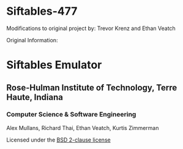 Siftables-477
=============
Modifications to original project by: Trevor Krenz and Ethan Veatch

Original Information:

# Siftables Emulator
## Rose-Hulman Institute of Technology, Terre Haute, Indiana
### Computer Science & Software Engineering
Alex Mullans, Richard Thai, Ethan Veatch, Kurtis Zimmerman

Licensed under the [BSD 2-clause license](http://www.opensource.org/licenses/bsd-license.php)